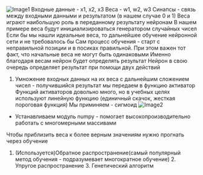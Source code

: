 ![Image1]("./image/1.png")
Входные данные - x1, x2, x3
Веса - w1, w2, w3
Синапсы - связь между входными данными и результатом (в нашем случае 0 и 1)
Веса играют наибольшую роль в переданному результату нейронам
В нашем примере веса будут инициализироваться генератором случайных чисел
Если бы мы нашли идеальные веса, то дальнейшее обучение нейронной сети и не требовалось бы
Сам процесс обучения - старт с неправильной позиции и в посиках правильной. При этом важен тот факт, что начальные веса не могут быть одинаковыми
Именно благодаря весам нейрон будет определять результат
Нейрон в свою очередь определяет результат при помощи двух действий
1. Умножение входных данных на их веса с дальнейшим сложением чисел - получившийся результат мы передаем в функцию активатор
Функций активаторов довольно много, но в учебных целях используют линейную функцию (единичный скачок, жесткая пороговая функция)
Мы приминяем - сигмоид
![Image2]("./image/2.png")

- Устанавливаем модуль numpy - помогает высокопроизводительно работать с многомерными массивами

Чтобы приблизить веса к более верным значениям нужно прогнать через обучение
1. (Используется)Обратное распространение(самый популярный метод обучения - подразумевает многократное обучение) 2. Упругое распространение 3. Генетический алгоритм